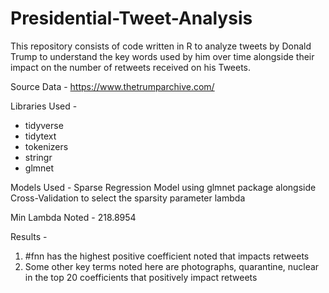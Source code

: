 # Presidential-Tweet-Analysis
This repository consists of code written in R to analyze tweets by Donald Trump to understand the key words used by him over time alongside their impact on the number of retweets received on his Tweets. 

Source Data - 
https://www.thetrumparchive.com/

Libraries Used - 
- tidyverse
- tidytext
- tokenizers
- stringr
- glmnet

Models Used - 
Sparse Regression Model using glmnet package alongside Cross-Validation to select the sparsity parameter lambda

Min Lambda Noted - 218.8954

Results - 
1. #fnn has the highest positive coefficient noted that impacts retweets
2. Some other key terms noted here are photographs, quarantine, nuclear in the top 20 coefficients that positively impact retweets
